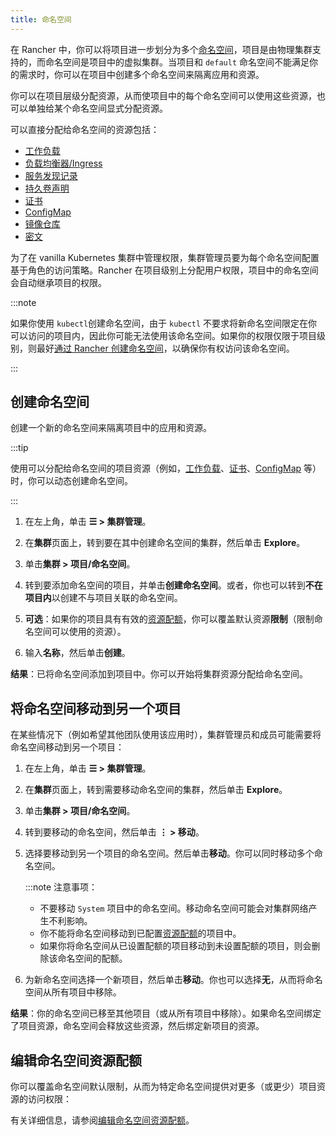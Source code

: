```yaml
---
title: 命名空间
---
```


在 Rancher 中，你可以将项目进一步划分为多个[命名空间](https://kubernetes.io/docs/concepts/overview/working-with-objects/namespaces/)，项目是由物理集群支持的，而命名空间是项目中的虚拟集群。当项目和 `default` 命名空间不能满足你的需求时，你可以在项目中创建多个命名空间来隔离应用和资源。

你可以在项目层级分配资源，从而使项目中的每个命名空间可以使用这些资源，也可以单独给某个命名空间显式分配资源。

可以直接分配给命名空间的资源包括：

- [工作负载](kubernetes-resources/workloads-and-pods/workloads-and-pods.md)
- [负载均衡器/Ingress](kubernetes-resources/load-balancer-and-ingress-controller/load-balancer-and-ingress-controller.md)
- [服务发现记录](kubernetes-resources/create-services.md)
- [持久卷声明](manage-clusters/persistent-storage/manage-persistent-storage.md)
- [证书](../security/encrypting-http.md)
- [ConfigMap](kubernetes-resources/configmaps.md)
- [镜像仓库](kubernetes-resources/kubernetes-and-docker-registries.md)
- [密文](../security/secrets-hub.md)

为了在 vanilla Kubernetes 集群中管理权限，集群管理员要为每个命名空间配置基于角色的访问策略。Rancher 在项目级别上分配用户权限，项目中的命名空间会自动继承项目的权限。

:::note

如果你使用 `kubectl`创建命名空间，由于 `kubectl` 不要求将新命名空间限定在你可以访问的项目内，因此你可能无法使用该命名空间。如果你的权限仅限于项目级别，则最好[通过 Rancher 创建命名空间](#创建命名空间)，以确保你有权访问该命名空间。

:::

## 创建命名空间

创建一个新的命名空间来隔离项目中的应用和资源。

:::tip

使用可以分配给命名空间的项目资源（例如，[工作负载](kubernetes-resources/workloads-and-pods/deploy-workloads.md)、[证书](../security/encrypting-http.md)、[ConfigMap](kubernetes-resources/configmaps.md) 等）时，你可以动态创建命名空间。

:::

1. 在左上角，单击 **☰ > 集群管理**。
1. 在**集群**页面上，转到要在其中创建命名空间的集群，然后单击 **Explore**。
1. 单击**集群 > 项目/命名空间**。
1. 转到要添加命名空间的项目，并单击**创建命名空间**。或者，你也可以转到**不在项目内**以创建不与项目关联的命名空间。

1. **可选**：如果你的项目具有有效的[资源配额](project-admin/project-resource-quotas/project-resource-quotas.md)，你可以覆盖默认资源**限制**（限制命名空间可以使用的资源）。

1. 输入**名称**，然后单击**创建**。

**结果**：已将命名空间添加到项目中。你可以开始将集群资源分配给命名空间。

## 将命名空间移动到另一个项目

在某些情况下（例如希望其他团队使用该应用时），集群管理员和成员可能需要将命名空间移动到另一个项目：

1. 在左上角，单击 **☰ > 集群管理**。
1. 在**集群**页面上，转到需要移动命名空间的集群，然后单击 **Explore**。
1. 单击**集群 > 项目/命名空间**。
1. 转到要移动的命名空间，然后单击 **⋮ > 移动**。

1. 选择要移动到另一个项目的命名空间。然后单击**移动**。你可以同时移动多个命名空间。

   :::note 注意事项：

   - 不要移动 `System` 项目中的命名空间。移动命名空间可能会对集群网络产生不利影响。
   - 你不能将命名空间移动到已配置[资源配额](project-admin/project-resource-quotas/project-resource-quotas.md)的项目中。
   - 如果你将命名空间从已设置配额的项目移动到未设置配额的项目，则会删除该命名空间的配额。

1. 为新命名空间选择一个新项目，然后单击**移动**。你也可以选择**无**，从而将命名空间从所有项目中移除。

**结果**：你的命名空间已移至其他项目（或从所有项目中移除）。如果命名空间绑定了项目资源，命名空间会释放这些资源，然后绑定新项目的资源。

## 编辑命名空间资源配额

你可以覆盖命名空间默认限制，从而为特定命名空间提供对更多（或更少）项目资源的访问权限：

有关详细信息，请参阅[编辑命名空间资源配额](project-admin/project-resource-quotas/override-default-limit-in-namespaces.md)。